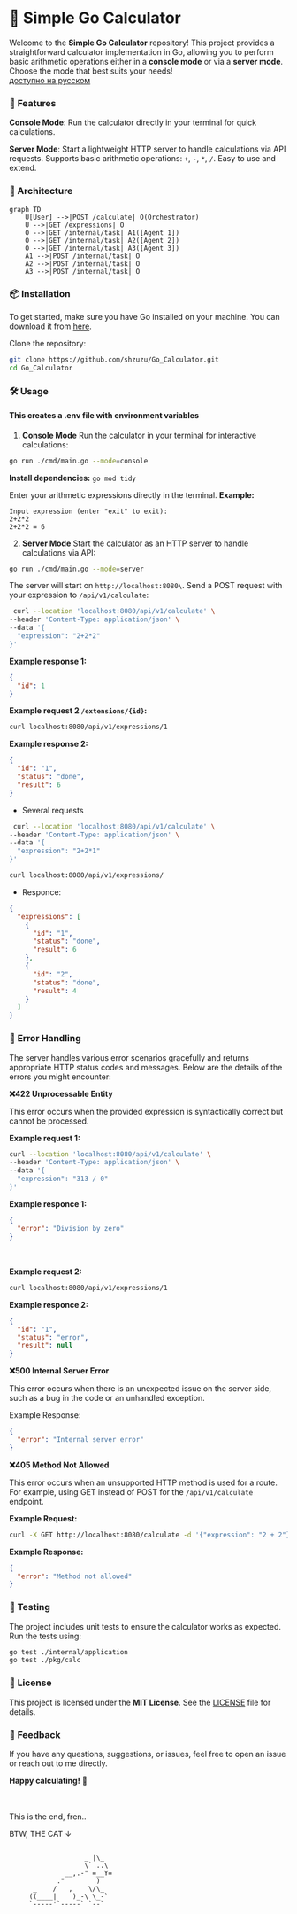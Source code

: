 # 🧮 Simple Go Calculator

Welcome to the **Simple Go Calculator** repository! This project provides a straightforward calculator implementation in Go, allowing you to perform basic arithmetic operations either in a **console mode** or via a **server mode**. Choose the mode that best suits your needs! \
[доступно на русском](./docs/READMERUS.md)

### 🚀 **Features**

**Console Mode**: Run the calculator directly in your terminal for quick calculations.

**Server Mode**: Start a lightweight HTTP server to handle calculations via API requests.
Supports basic arithmetic operations: `+`, `-`, `*`, `/`.
Easy to use and extend.

### 🧱 Architecture

```mermaid
graph TD
    U[User] -->|POST /calculate| O(Orchestrator)
    U -->|GET /expressions| O
    O -->|GET /internal/task| A1([Agent 1])
    O -->|GET /internal/task| A2([Agent 2])
    O -->|GET /internal/task| A3([Agent 3])
    A1 -->|POST /internal/task| O
    A2 -->|POST /internal/task| O
    A3 -->|POST /internal/task| O
```

### 📦 **Installation**

To get started, make sure you have Go installed on your machine. You can download it from [here](https://golang.org/dl/).

Clone the repository:

```bash
git clone https://github.com/shzuzu/Go_Calculator.git
cd Go_Calculator
```

### 🛠️ **Usage**

#### This creates a .env file with environment variables

1. **Console Mode**
   Run the calculator in your terminal for interactive calculations:

```bash
go run ./cmd/main.go --mode=console
```

**Install dependencies:**
`go mod tidy`

Enter your arithmetic expressions directly in the terminal.
**Example:**

```
Input expression (enter "exit" to exit):
2+2*2
2+2*2 = 6
```

2. **Server Mode**
   Start the calculator as an HTTP server to handle calculations via API:

```bash
go run ./cmd/main.go --mode=server
```

The server will start on `http://localhost:8080\`.
Send a POST request with your expression to `/api/v1/calculate`:

```bash
 curl --location 'localhost:8080/api/v1/calculate' \
--header 'Content-Type: application/json' \
--data '{
  "expression": "2+2*2"
}'
```

**Example response 1:**

```json
{
  "id": 1
}
```

**Example request 2 `/extensions/{id}`:**

```bash
curl localhost:8080/api/v1/expressions/1
```

**Example response 2:**

```json
{
  "id": "1",
  "status": "done",
  "result": 6
}
```

- Several requests

```bash
 curl --location 'localhost:8080/api/v1/calculate' \
--header 'Content-Type: application/json' \
--data '{
  "expression": "2+2*1"
}'
```

```bash
curl localhost:8080/api/v1/expressions/
```

- Responce:

```json
{
  "expressions": [
    {
      "id": "1",
      "status": "done",
      "result": 6
    },
    {
      "id": "2",
      "status": "done",
      "result": 4
    }
  ]
}
```

### 🚨 **Error Handling**

The server handles various error scenarios gracefully and returns appropriate HTTP status codes and messages. Below are the details of the errors you might encounter:

**❌422 Unprocessable Entity**

This error occurs when the provided expression is syntactically correct but cannot be processed.

**Example request 1:**

```bash
curl --location 'localhost:8080/api/v1/calculate' \
--header 'Content-Type: application/json' \
--data '{
  "expression": "313 / 0"
}'
```

**Example responce 1:**

```json
{
  "error": "Division by zero"
}
```

##

\
**Example request 2:**

```bash
curl localhost:8080/api/v1/expressions/1
```

**Example responce 2:**

```json
{
  "id": "1",
  "status": "error",
  "result": null
}
```

**❌500 Internal Server Error**

This error occurs when there is an unexpected issue on the server side, such as a bug in the code or an unhandled exception.

Example Response:

```json
{
  "error": "Internal server error"
}
```

**❌405 Method Not Allowed**

This error occurs when an unsupported HTTP method is used for a route. For example, using GET instead of POST for the `/api/v1/calculate` endpoint.

**Example Request:**

```bash
curl -X GET http://localhost:8080/calculate -d '{"expression": "2 + 2"}'

```

**Example Response:**

```json
{
  "error": "Method not allowed"
}
```

### 🧪 **Testing**

The project includes unit tests to ensure the calculator works as expected. Run the tests using:

```bash
go test ./internal/application
go test ./pkg/calc
```

### 📜 **License**

This project is licensed under the **MIT License**. See the [LICENSE](./LICENSE) file for details.

### 💬 **Feedback**

If you have any questions, suggestions, or issues, feel free to open an issue or reach out to me directly.

**Happy calculating!** 🎉

\
\
This is the end, fren..

BTW, THE CAT ↓

```

                   _ |\_
                   \` ..\
              __,.-" =__Y=
            ."        )
      _    /   ,    \/\_
     ((____|    )_-\ \_-`
     `-----'`-----` `--`

```
